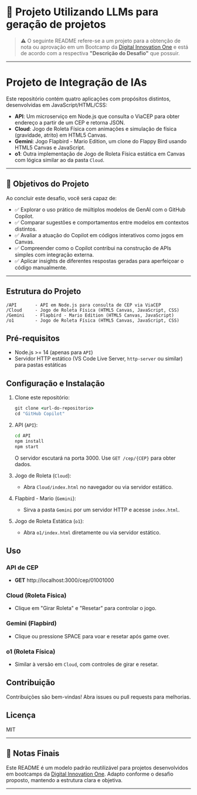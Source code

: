 # 📘 Projeto Utilizando LLMs para geração de projetos

> ⚠️ O seguinte README refere-se a um projeto para a obtenção de nota ou aprovação em um Bootcamp da [Digital Innovation One](https://www.dio.me/en) e está de acordo com a respectiva **"Descrição do Desafio"** que possuir.  

---

# Projeto de Integração de IAs

Este repositório contém quatro aplicações com propósitos distintos, desenvolvidas em JavaScript/HTML/CSS:

- **API**: Um microserviço em Node.js que consulta o ViaCEP para obter endereço a partir de um CEP e retorna JSON.
- **Cloud**: Jogo de Roleta Física com animações e simulação de física (gravidade, atrito) em HTML5 Canvas.
- **Gemini**: Jogo Flapbird - Mario Edition, um clone do Flappy Bird usando HTML5 Canvas e JavaScript.
- **o1**: Outra implementação de Jogo de Roleta Física estática em Canvas com lógica similar ao da pasta `Cloud`.

---

## 🎯 Objetivos do Projeto

Ao concluir este desafio, você será capaz de:

- ✅ Explorar o uso prático de múltiplos modelos de GenAI com o GitHub Copilot.
- ✅ Comparar sugestões e comportamentos entre modelos em contextos distintos.
- ✅ Avaliar a atuação do Copilot em códigos interativos como jogos em Canvas.
- ✅ Compreender como o Copilot contribui na construção de APIs simples com integração externa.
- ✅ Aplicar insights de diferentes respostas geradas para aperfeiçoar o código manualmente.

---

## Estrutura do Projeto

```
/API       - API em Node.js para consulta de CEP via ViaCEP
/Cloud     - Jogo de Roleta Física (HTML5 Canvas, JavaScript, CSS)
/Gemini    - Flapbird - Mario Edition (HTML5 Canvas, JavaScript)
/o1        - Jogo de Roleta Física (HTML5 Canvas, JavaScript, CSS)
```

## Pré-requisitos

- Node.js >= 14 (apenas para `API`)
- Servidor HTTP estático (VS Code Live Server, `http-server` ou similar) para pastas estáticas

## Configuração e Instalação

1. Clone este repositório:
   ```cmd
   git clone <url-do-repositorio>
   cd "GitHub Copilot"
   ```

2. API (`API`):
   ```cmd
   cd API
   npm install
   npm start
   ```
   O servidor escutará na porta 3000. Use `GET /cep/{CEP}` para obter dados.

3. Jogo de Roleta (`Cloud`):
   - Abra `Cloud/index.html` no navegador ou via servidor estático.

4. Flapbird - Mario (`Gemini`):
   - Sirva a pasta `Gemini` por um servidor HTTP e acesse `index.html`.

5. Jogo de Roleta Estática (`o1`):
   - Abra `o1/index.html` diretamente ou via servidor estático.

## Uso

### API de CEP
- **GET** http://localhost:3000/cep/01001000

### Cloud (Roleta Física)
- Clique em "Girar Roleta" e "Resetar" para controlar o jogo.

### Gemini (Flapbird)
- Clique ou pressione SPACE para voar e resetar após game over.

### o1 (Roleta Física)
- Similar à versão em `Cloud`, com controles de girar e resetar.

## Contribuição

Contribuições são bem-vindas! Abra issues ou pull requests para melhorias.

## Licença

MIT

---

## 🧾 Notas Finais

Este README é um modelo padrão reutilizável para projetos desenvolvidos em bootcamps da [Digital Innovation One](https://www.dio.me/en). 
Adapto conforme o desafio proposto, mantendo a estrutura clara e objetiva.

---
